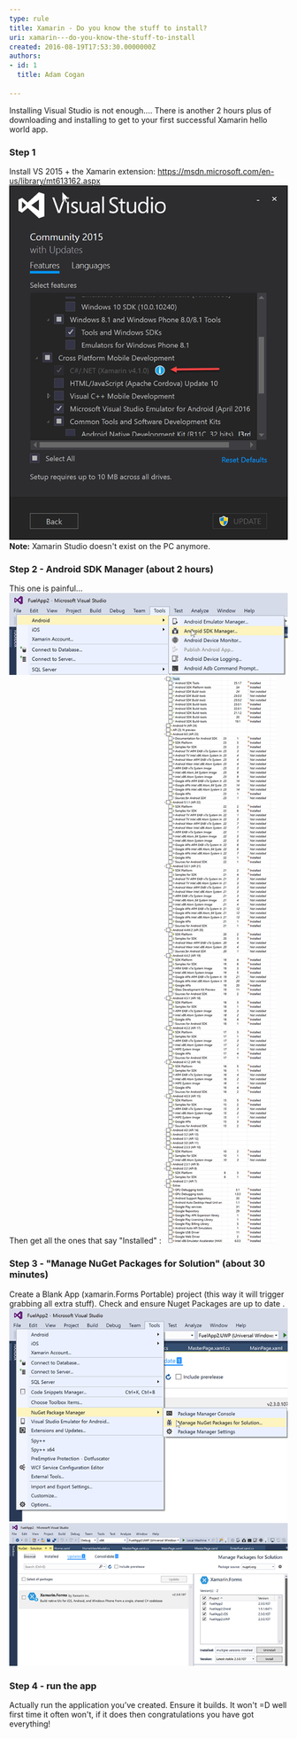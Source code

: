 ```yaml
---
type: rule
title: Xamarin - Do you know the stuff to install?
uri: xamarin---do-you-know-the-stuff-to-install
created: 2016-08-19T17:53:30.0000000Z
authors:
- id: 1
  title: Adam Cogan

---
```


Installing Visual Studio is not enough.... There is another 2 hours plus of downloading and installing to get to your first successful Xamarin hello world app.
 
### Step 1

Install VS 2015 + the Xamarin extension:  https://msdn.microsoft.com/en-us/library/mt613162.aspx
 ![ You need "C#/.NET (Xamarin v4.1.0)](xamarin-1.png) 
**Note:** Xamarin Studio doesn't exist on the PC anymore.

### Step 2 - Android SDK Manager (about 2 hours)

This one is painful...
 ![](xamarin-2.png) 
Then get all the ones that say "Installed" :
 ![](xamarin-3.png) 
### Step 3 - "Manage NuGet Packages for Solution" (about 30 minutes)  


Create a Blank App (xamarin.Forms Portable) project (this way it will trigger grabbing all extra stuff).
Check and ensure Nuget Packages are up to date .
 ![](xamarin-4.png)  ![xamarin-5.png](xamarin-5.png) 
### Step 4 - run the app


Actually run the application you’ve created. Ensure it builds. It won't =D well first time it often won't, if it does then congratulations you have got everything!
